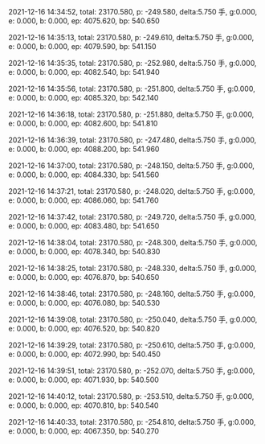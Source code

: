 2021-12-16 14:34:52, total: 23170.580, p: -249.580, delta:5.750 手, g:0.000, e: 0.000, b: 0.000, ep: 4075.620, bp: 540.650

2021-12-16 14:35:13, total: 23170.580, p: -249.610, delta:5.750 手, g:0.000, e: 0.000, b: 0.000, ep: 4079.590, bp: 541.150

2021-12-16 14:35:35, total: 23170.580, p: -252.980, delta:5.750 手, g:0.000, e: 0.000, b: 0.000, ep: 4082.540, bp: 541.940

2021-12-16 14:35:56, total: 23170.580, p: -251.800, delta:5.750 手, g:0.000, e: 0.000, b: 0.000, ep: 4085.320, bp: 542.140

2021-12-16 14:36:18, total: 23170.580, p: -251.880, delta:5.750 手, g:0.000, e: 0.000, b: 0.000, ep: 4082.600, bp: 541.810

2021-12-16 14:36:39, total: 23170.580, p: -247.480, delta:5.750 手, g:0.000, e: 0.000, b: 0.000, ep: 4088.200, bp: 541.960

2021-12-16 14:37:00, total: 23170.580, p: -248.150, delta:5.750 手, g:0.000, e: 0.000, b: 0.000, ep: 4084.330, bp: 541.560

2021-12-16 14:37:21, total: 23170.580, p: -248.020, delta:5.750 手, g:0.000, e: 0.000, b: 0.000, ep: 4086.060, bp: 541.760

2021-12-16 14:37:42, total: 23170.580, p: -249.720, delta:5.750 手, g:0.000, e: 0.000, b: 0.000, ep: 4083.480, bp: 541.650

2021-12-16 14:38:04, total: 23170.580, p: -248.300, delta:5.750 手, g:0.000, e: 0.000, b: 0.000, ep: 4078.340, bp: 540.830

2021-12-16 14:38:25, total: 23170.580, p: -248.330, delta:5.750 手, g:0.000, e: 0.000, b: 0.000, ep: 4076.870, bp: 540.650

2021-12-16 14:38:46, total: 23170.580, p: -248.160, delta:5.750 手, g:0.000, e: 0.000, b: 0.000, ep: 4076.080, bp: 540.530

2021-12-16 14:39:08, total: 23170.580, p: -250.040, delta:5.750 手, g:0.000, e: 0.000, b: 0.000, ep: 4076.520, bp: 540.820

2021-12-16 14:39:29, total: 23170.580, p: -250.610, delta:5.750 手, g:0.000, e: 0.000, b: 0.000, ep: 4072.990, bp: 540.450

2021-12-16 14:39:51, total: 23170.580, p: -252.070, delta:5.750 手, g:0.000, e: 0.000, b: 0.000, ep: 4071.930, bp: 540.500

2021-12-16 14:40:12, total: 23170.580, p: -253.510, delta:5.750 手, g:0.000, e: 0.000, b: 0.000, ep: 4070.810, bp: 540.540

2021-12-16 14:40:33, total: 23170.580, p: -254.810, delta:5.750 手, g:0.000, e: 0.000, b: 0.000, ep: 4067.350, bp: 540.270